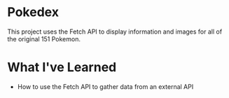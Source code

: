 # Pokedex
This project uses the Fetch API to display information and images for all of the original 151 Pokemon. 

# What I've Learned
- How to use the Fetch API to gather data from an external API
